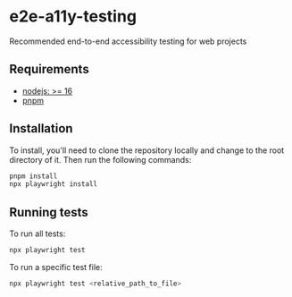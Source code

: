 # e2e-a11y-testing
Recommended end-to-end accessibility testing for web projects

## Requirements

* [nodejs: >= 16](https://nodejs.org/en)
* [pnpm](https://pnpm.io)

## Installation

To install, you'll need to clone the repository locally and change to the root directory of it.  Then run the following commands:

```bash
pnpm install
npx playwright install
```

## Running tests

To run all tests:

```bash
npx playwright test
```

To run a specific test file:

```bash
npx playwright test <relative_path_to_file>
```
